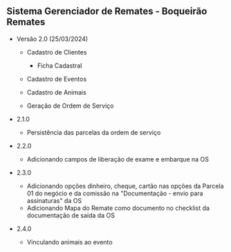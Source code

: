 ## Sistema Gerenciador de Remates - Boqueirão Remates

- Versão 2.0 (25/03/2024)
    - Cadastro de Clientes
        - Ficha Cadastral

    - Cadastro de Eventos
    - Cadastro de Animais
    - Geração de Ordem de Serviço

- 2.1.0
    - Persistência das parcelas da ordem de serviço
- 2.2.0
    - Adicionando campos de liberação de exame e embarque na OS
- 2.3.0
    - Adicionando opções dinheiro, cheque, cartão nas opções da Parcela 01 do negócio e da comissão na "Documentação - envio para assinaturas" da OS
    - Adicionando Mapa do Remate como documento no checklist da documentação de saída da OS
- 2.4.0
    - Vinculando animais ao evento
    